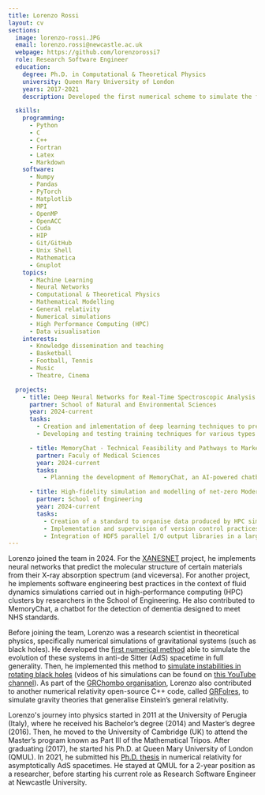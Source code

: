 ```yaml
---
title: Lorenzo Rossi
layout: cv
sections:
  image: lorenzo-rossi.JPG
  email: lorenzo.rossi@newcastle.ac.uk
  webpage: https://github.com/lorenzorossi7
  role: Research Software Engineer
  education:
    degree: Ph.D. in Computational & Theoretical Physics
    university: Queen Mary University of London
    years: 2017-2021
    description: Developed the first numerical scheme to simulate the fully general evolution of gravitational systems (such as black holes) in asymptotically anti-de Sitter spacetimes.

  skills:
    programming:
      - Python
      - C
      - C++
      - Fortran
      - Latex
      - Markdown
    software:
      - Numpy
      - Pandas
      - PyTorch
      - Matplotlib
      - MPI
      - OpenMP
      - OpenACC
      - Cuda
      - HIP
      - Git/GitHub
      - Unix Shell
      - Mathematica
      - Gnuplot
    topics:
      - Machine Learning
      - Neural Networks
      - Computational & Theoretical Physics
      - Mathematical Modelling
      - General relativity
      - Numerical simulations
      - High Performance Computing (HPC)
      - Data visualisation
    interests:
      - Knowledge dissemination and teaching
      - Basketball
      - Football, Tennis
      - Music
      - Theatre, Cinema

  projects:
    - title: Deep Neural Networks for Real-Time Spectroscopic Analysis
      partner: School of Natural and Environmental Sciences
      year: 2024-current
      tasks: 
        - Creation and imlementation of deep learning techniques to predict molecular structures from X-ray absorption spectra and viceversa
        - Developing and testing training techniques for various types of neural networks, such as graph neural networks.

      - title: MemoryChat - Technical Feasibility and Pathways to Market
        partner: Faculy of Medical Sciences
        year: 2024-current
        tasks: 
          - Planning the development of MemoryChat, an AI-powered chatbot for the detection of dementia designed to meet NHS standards.

      - title: High-fidelity simulation and modelling of net-zero Moderate or Intense-ly Low Dilution of Oxygen combustion of ammonia-based fuel blends
        partner: School of Engineering
        year: 2024-current
        tasks:
          - Creation of a standard to organise data produced by HPC simulations
          - Implementation and supervision of version control practices
          - Integration of HDF5 parallel I/O output libraries in a large codebase
---
```

Lorenzo joined the team in 2024. For the [XANESNET](https://xanesnet.readthedocs.io/en/latest/) project, he implements neural networks that predict the molecular structure of certain materials from their X-ray absorption spectrum (and viceversa). For another project, he implements software engineering best practices in the context of fluid dynamics simulations carried out in high-performance computing (HPC) clusters by researchers in the School of Engineering. He also contributed to MemoryChat, a chatbot for the detection of dementia designed to meet NHS standards.

Before joining the team, Lorenzo was a research scientist in theoretical physics, specifically numerical simulations of gravitational systems (such as black holes). He developed the [first numerical method](https://journals.aps.org/prd/abstract/10.1103/PhysRevD.103.086006#fulltext) able to simulate the evolution of these systems in anti-de Sitter (AdS) spacetime in full generality. Then, he implemented this method to [simulate instabilities in rotating black holes](https://arxiv.org/abs/2311.14167) (videos of his simulations can be found on [this YouTube channel](https://www.youtube.com/@AsymptoticallyAdSevoluti-jc4cy)). As part of the [GRChombo organisation](https://www.grchombo.org), Lorenzo also contributed to another numerical relativity open-source C++ code, called [GRFolres](https://doi.org/10.21105/joss.06369), to simulate gravity theories that generalise Einstein’s general relativity.

Lorenzo's journey into physics started in 2011 at the University of Perugia (Italy), where he received his Bachelor’s degree (2014) and Master’s degree (2016). Then, he moved to the University of Cambridge (UK) to attend the Master’s program known as Part III of the Mathematical Tripos. After graduating (2017), he started his Ph.D. at Queen Mary University of London (QMUL). In 2021, he submitted his [Ph.D. thesis](https://arxiv.org/abs/2205.15329) in numerical relativity for asymptotically AdS spacetimes. He stayed at QMUL for a 2-year position as a researcher, before starting his current role as Research Software Engineer at Newcastle University.
